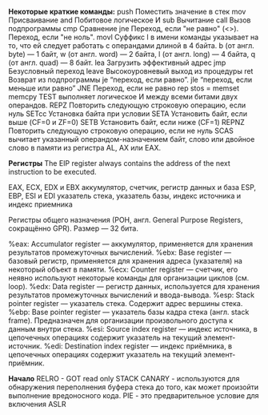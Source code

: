 **Некоторые краткие команды:**
push Поместить значение в стек
mov Присваивание
and Побитовое логическое И
sub Вычитание
call Вызов подпрограммы
cmp Сравнение
jne Переход, если "не равно" (<>). Переход, если "не ноль".
movl Суффикс l в имени команды указывает на то, что ей следует работать с операндами длиной в 4 байта.
    b (от англ. byte) — 1 байт,
    w (от англ. word) — 2 байта,
    l (от англ. long) — 4 байта,
    q (от англ. quad) — 8 байт.
lea Загрузить эффективный адрес
jmp Безусловный переход
leave Высокоуровневый выход из процедуры
ret Возврат из подпрограммы
je “переход, если равно”.
jle “переход, если меньше или равно”
JNE	Переход, если не равно
rep stos = memset memcpy
TEST выполняет логическое И между всеми битами двух операндов. 
REPZ Повторить следующую строковую операцию, если нуль
SETcc Установка байта при условии
SETA Установить байт, если выше (CF=0 и ZF=0)
SETB Установить байт, если ниже (CF=1)
REPNZ Повторить следующую строковую операцию, если не нуль
SCAS вычитает указанный операндом-назначением байт, слово или двойное слово в памяти из регистра AL, AX или EAX. 

**Регистры**
The EIP register always contains the address of the next instruction to be executed.

ЕАХ, ЕСХ, EDX и ЕВХ аккумулятор, счетчик, регистр данных и база
ESP, ЕВР, ESI и EDI указатель стека, указатель базы, индекс источника и индекс приемника

Регистры общего назначения (РОН, англ. General Purpose Registers, сокращённо GPR). Размер — 32 бита.

%eax: Accumulator register — аккумулятор, применяется для хранения результатов промежуточных вычислений.
%ebx: Base register — базовый регистр, применяется для хранения адреса (указателя) на некоторый объект в памяти.
%ecx: Counter register — счетчик, его неявно используют некоторые команды для организации циклов (см. loop).
%edx: Data register — регистр данных, используется для хранения результатов промежуточных вычислений и ввода-вывода.
%esp: Stack pointer register — указатель стека. Содержит адрес вершины стека.
%ebp: Base pointer register — указатель базы кадра стека (англ. stack frame). Предназначен для организации произвольного доступа к данным внутри стека.
%esi: Source index register — индекс источника, в цепочечных операциях содержит указатель на текущий элемент-источник.
%edi: Destination index register — индекс приёмника, в цепочечных операциях содержит указатель на текущий элемент-приёмник.

**Начало**
RELRO - GOT read only
STACK CANARY - используются для обнаружения переполнения буфера стека до того, как может произойти выполнение вредоносного кода. 
PIE - это предварительное условие для включения ASLR